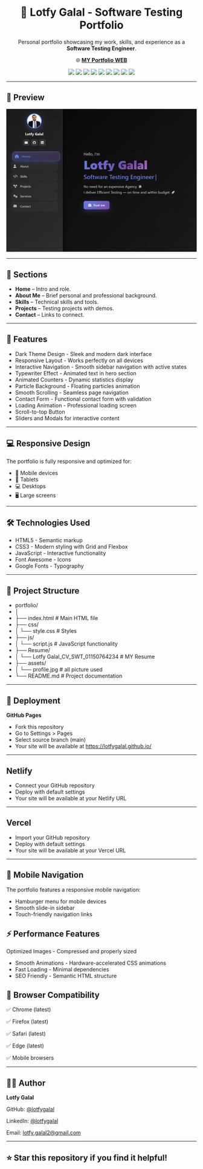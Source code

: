 <h1 align="center">💼 Lotfy Galal - Software Testing Portfolio</h1>

<p align="center">
  Personal portfolio showcasing my work, skills, and experience as a <b>Software Testing Engineer</b>.
</p>

<p align="center">
  🌐 <a href="https://lotfygalal.github.io" target="_blank"><b>MY Portfolio WEB</b></a>
</p>

<!-- Badges -->
<p align="center">
  <img src="https://img.shields.io/badge/Manual%20Testing-007ACC?style=for-the-badge">
  <img src="https://img.shields.io/badge/API%20Testing-FF6F00?style=for-the-badge&logo=postman&logoColor=white">
  <img src="https://img.shields.io/badge/JavaScript-F7E018?style=for-the-badge&logo=javascript&logoColor=black">
  <img src="https://img.shields.io/badge/Git%20%26%20GitHub-F05032?style=for-the-badge&logo=git&logoColor=white">
  <img src="https://img.shields.io/badge/Jira-0052CC?style=for-the-badge&logo=jira&logoColor=white">
  <img src="https://img.shields.io/badge/Trello-0079BF?style=for-the-badge&logo=trello&logoColor=white">
  <img src="https://img.shields.io/badge/Zephyr-20C997?style=for-the-badge">
  <img src="https://img.shields.io/badge/Postman-FF6F00?style=for-the-badge&logo=postman&logoColor=white">
  <img src="https://img.shields.io/badge/Figma-F24E1E?style=for-the-badge&logo=figma&logoColor=white">
</p>

---

## 📸 Preview
<p align="center">
  <img src="assets/portfolio-preview.png" alt="Portfolio Preview" width="800">
</p>

---
## 📂 Sections
- **Home** – Intro and role.
- **About Me** – Brief personal and professional background.
- **Skills** – Technical skills and tools.
- **Projects** – Testing projects with demos.
- **Contact** – Links to connect.

---

## 🌟 Features
- Dark Theme Design - Sleek and modern dark interface  
- Responsive Layout - Works perfectly on all devices  
- Interactive Navigation - Smooth sidebar navigation with active states  
- Typewriter Effect - Animated text in hero section  
- Animated Counters - Dynamic statistics display  
- Particle Background - Floating particles animation  
- Smooth Scrolling - Seamless page navigation  
- Contact Form - Functional contact form with validation  
- Loading Animation - Professional loading screen  
- Scroll-to-top Button  
- Sliders and Modals for interactive content  

---
## 💻 Responsive Design
The portfolio is fully responsive and optimized for:  
- 📱 Mobile devices  
- 📱 Tablets  
- 💻 Desktops  
- 🖥 Large screens

---
## 🛠 Technologies Used
- HTML5 - Semantic markup  
- CSS3 - Modern styling with Grid and Flexbox  
- JavaScript - Interactive functionality  
- Font Awesome - Icons  
- Google Fonts - Typography    
---
## 📂 Project Structure

- portfolio/
- │
- ├── index.html                              # Main HTML file
- ├── css/
- │ └── style.css                             # Styles
- ├── js/
- │ └── script.js                             # JavaScript functionality
- ├── Resume/
- │ └── Lotfy Galal_CV_SWT_01150764234        # MY Resume
- ├── assets/
- │ └── profile.jpg                           # all picture used 
- └── README.md                               # Project documentation

---
## 🚀 Deployment
**GitHub Pages** 
- Fork this repository
- Go to Settings > Pages
- Select source branch (main)
- Your site will be available at https://lotfygalal.github.io/

---
## Netlify
- Connect your GitHub repository
- Deploy with default settings
- Your site will be available at your Netlify URL
---
## Vercel
- Import your GitHub repository
- Deploy with default settings
- Your site will be available at your Vercel URL
---
## 📱 Mobile Navigation
The portfolio features a responsive mobile navigation:
  - Hamburger menu for mobile devices
  - Smooth slide-in sidebar
  - Touch-friendly navigation links

## ⚡ Performance Features
Optimized Images - Compressed and properly sized
  - Smooth Animations - Hardware-accelerated CSS animations
  - Fast Loading - Minimal dependencies
  - SEO Friendly - Semantic HTML structure

## 🎯 Browser Compatibility
✅ Chrome (latest)

✅ Firefox (latest)

✅ Safari (latest)

✅ Edge (latest)

✅ Mobile browsers

---
## 👨‍💻 Author
**Lotfy Galal**

GitHub: [@lotfygalal](https://github.com/lotfygalal)

LinkedIn: [@lotfygalal](http://www.linkedin.com/in/lotfy-galal-b8136015a)

Email: lotfy.galal2@gmail.com

---
## ⭐ Star this repository if you find it helpful!